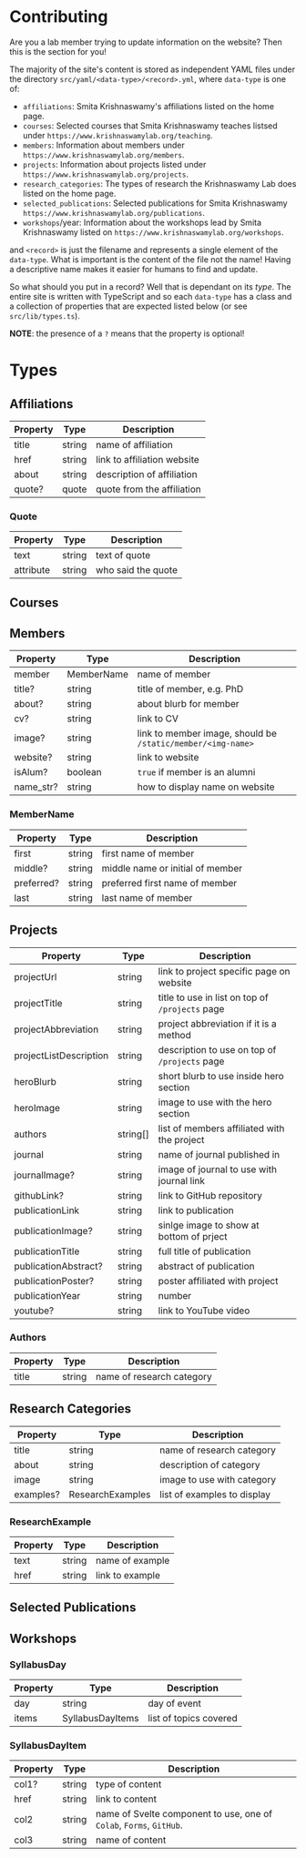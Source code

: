 # Contributing
Are you a lab member trying to update information on the website? Then this is the section for you!

The majority of the site's content is stored as independent YAML files under the directory
`src/yaml/<data-type>/<record>.yml`, where `data-type` is one of:

- `affiliations`: Smita Krishnaswamy's affiliations listed on the home page.
- `courses`: Selected courses that Smita Krishnaswamy teaches listsed under `https://www.krishnaswamylab.org/teaching`.
- `members`: Information about members under `https://www.krishnaswamylab.org/members`.
- `projects`: Information about projects listed under `https://www.krishnaswamylab.org/projects`.
- `research_categories`: The types of research the Krishnaswamy Lab does listed on the home page.
- `selected_publications`: Selected publications for Smita Krishnaswamy `https://www.krishnaswamylab.org/publications`.
- `workshops`/year: Information about the workshops lead by Smita Krishnaswamy listed on `https://www.krishnaswamylab.org/workshops`.

and `<record>` is just the filename and represents a single element of the `data-type`. What is important is the content of the file not the name! Having a descriptive name makes it easier for humans to find and update.

So what should you put in a record? Well that is dependant on its *type*. The entire site is written with TypeScript and so each `data-type` has a class and a collection of properties that are expected listed below (or see `src/lib/types.ts`). 

**NOTE**: the presence of a `?` means that the property is optional!

# Types

## Affiliations

| Property | Type | Description |
| -------- | ---- | ----------- |
| title | string | name of affiliation |
| href | string | link to affiliation website |
| about | string | description of affiliation |
| quote? | quote | quote from the affiliation |

### Quote

| Property | Type | Description |
| -------- | ---- | ----------- |
| text | string | text of quote |
| attribute | string | who said the quote |


## Courses

## Members

| Property | Type | Description |
| -------- | ---- | ----------- |
| member | MemberName | name of member |
| title? | string | title of member, e.g. PhD |
| about? | string | about blurb for member |
| cv? | string | link to CV |
| image? | string | link to member image, should be `/static/member/<img-name>` |
| website? | string | link to website |
| isAlum? | boolean | `true` if member is an alumni |
| name_str? | string | how to display name on website |


### MemberName

| Property | Type | Description |
| -------- | ---- | ----------- |
| first | string | first name of member |
| middle? | string | middle name or initial of member |
| preferred? | string | preferred first name of member |
| last | string | last name of member |


## Projects

| Property | Type | Description |
| -------- | ---- | ----------- |
| projectUrl | string | link to project specific page on website |
| projectTitle | string | title to use in list on top of `/projects` page |
| projectAbbreviation | string | project abbreviation if it is a method |
| projectListDescription | string | description to use on top of `/projects` page |
| heroBlurb | string | short blurb to use inside hero section |
| heroImage | string | image to use with the hero section |
| authors | string[] | list of members affiliated with the project |
| journal | string | name of journal published in |
| journalImage? | string | image of journal to use with journal link |
| githubLink? | string | link to GitHub repository |
| publicationLink | string | link to publication |
| publicationImage? | string | sinlge image to show at bottom of prject |
| publicationTitle | string | full title of publication |
| publicationAbstract? | string | abstract of publication |
| publicationPoster? | string | poster affiliated with project |
| publicationYear | string|number | year when published |
| youtube? | string | link to YouTube video |

### Authors
| Property | Type | Description |
| -------- | ---- | ----------- |
| title | string | name of research category |

## Research Categories
| Property | Type | Description |
| -------- | ---- | ----------- |
| title | string | name of research category |
| about | string | description of category |
| image | string | image to use with category |
| examples? | ResearchExamples | list of examples to display |

### ResearchExample
| Property | Type | Description |
| -------- | ---- | ----------- |
| text | string | name of example |
| href | string | link to example |


## Selected Publications

## Workshops

### SyllabusDay


| Property | Type | Description |
| -------- | ---- | ----------- |
| day | string | day of event |
| items | SyllabusDayItems | list of topics covered |

### SyllabusDayItem

| Property | Type | Description |
| -------- | ---- | ----------- |
| col1? | string | type of content |
| href | string | link to content |
| col2 | string | name of Svelte component to use, one of `Colab`, `Forms`, `GitHub`.  |
| col3 | string |  name of content |
